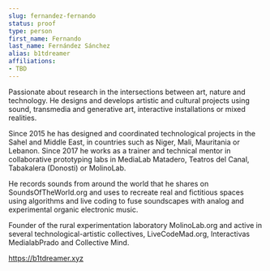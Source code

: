 ```yaml
---
slug: fernandez-fernando
status: proof
type: person
first_name: Fernando
last_name: Fernández Sánchez
alias: b1tdreamer
affiliations:
- TBD
---
```


Passionate about research in the intersections between art, nature and technology. He designs and develops artistic and cultural projects using sound, transmedia and generative art, interactive installations or mixed realities.

Since 2015 he has designed and coordinated technological projects in the Sahel and Middle East, in countries such as Niger, Mali, Mauritania or Lebanon. Since 2017 he works as a trainer and technical mentor in collaborative prototyping labs in MediaLab Matadero, Teatros del Canal, Tabakalera (Donosti) or MolinoLab.

He records sounds from around the world that he shares on SoundsOfTheWorld.org and uses to recreate real and fictitious spaces using algorithms and live coding to fuse soundscapes with analog and experimental organic electronic music.

Founder of the rural experimentation laboratory MolinoLab.org and active in several technological-artistic collectives, LiveCodeMad.org, Interactivas MedialabPrado and Collective Mind.

https://b1tdreamer.xyz
